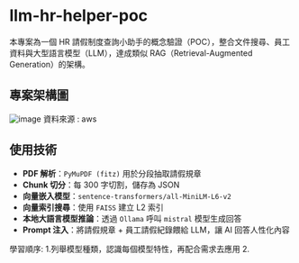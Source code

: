 # llm-hr-helper-poc

本專案為一個 HR 請假制度查詢小助手的概念驗證（POC），整合文件搜尋、員工資料與大型語言模型（LLM），達成類似 RAG（Retrieval-Augmented Generation）的架構。

##  專案架構圖
![image](https://github.com/user-attachments/assets/8f8ea6ac-a232-4cc3-bafa-9f2447cb7576)
資料來源 : aws

##  使用技術

- **PDF 解析**：`PyMuPDF (fitz)` 用於分段抽取請假規章
- **Chunk 切分**：每 300 字切割，儲存為 JSON
- **向量嵌入模型**：`sentence-transformers/all-MiniLM-L6-v2`
- **向量索引搜尋**：使用 `FAISS` 建立 L2 索引
- **本地大語言模型推論**：透過 `Ollama` 呼叫 `mistral` 模型生成回答
- **Prompt 注入**：將請假規章 + 員工請假紀錄餵給 LLM，讓 AI 回答人性化內容


學習順序:
1.列舉模型種類，認識每個模型特性，再配合需求去應用
2.


